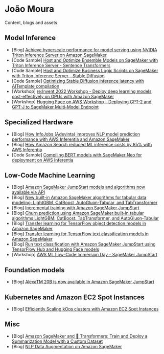 
# João Moura
Content, blogs and assets

## Model Inference
* [Blog] [Achieve hyperscale performance for model serving using NVIDIA Triton Inference Server on Amazon SageMaker](https://aws.amazon.com/blogs/machine-learning/achieve-hyperscale-performance-for-model-serving-using-nvidia-triton-inference-server-on-amazon-sagemaker/)
* [Code Sample] [Host and Optimize Ensemble Models on SageMaker with Triton Inference Server - Sentence Transformers](https://github.com/aws/amazon-sagemaker-examples/tree/main/sagemaker-triton/business_logic_scripting/stable_diffusion)
* [Code Sample] [Host and Optimize Business Logic Scripts on SageMaker with Triton Inference Server - Stable Diffusion](https://github.com/aws/amazon-sagemaker-examples/tree/main/sagemaker-triton/business_logic_scripting/stable_diffusion)
* [Code Sample] [Optimizing Stable Diffusion inference latency with AITemplate compilation](https://github.com/joaopcm1996/stable-diffusion-aitemplate-sm)
* [Workshop] [re:Invent 2022 Workshop - Deploy deep learning models cost-effectively on GPUs with Amazon SageMaker](https://catalog.us-east-1.prod.workshops.aws/workshops/9d595a87-10ca-446a-bed7-f06ad8e0e463/en-US)
* [Workshop] [Hugging Face on AWS Workshop - Deploying GPT-2 and GPT-J to SageMaker Multi-Model Endpoint](https://github.com/aws-samples/hugging-face-workshop/blob/main/endpoint/deploy_gpt2_gptj_mme.ipynb)

## Specialized Hardware
* [Blog] [How InfoJobs (Adevinta) improves NLP model prediction performance with AWS Inferentia and Amazon SageMaker](https://aws.amazon.com/blogs/machine-learning/how-infojobs-adevinta-improves-nlp-model-prediction-performance-with-aws-inferentia-and-amazon-sagemaker/)
* [Blog] [How Amazon Search reduced ML inference costs by 85% with AWS Inferentia](https://aws.amazon.com/blogs/machine-learning/how-amazon-search-reduced-ml-inference-costs-by-85-with-aws-inferentia/)
* [Code Sample] [Compiling BERT models with SageMaker Neo for deployment on AWS Inferentia](https://github.com/aws/amazon-sagemaker-examples/blob/main/sagemaker_neo_compilation_jobs/deploy_huggingface_model_on_Inf1_instance/inf1_bert_compile_and_deploy.ipynb)

## Low-Code Machine Learning
* [Blog] [Amazon SageMaker JumpStart models and algorithms now available via API](https://aws.amazon.com/blogs/machine-learning/amazon-sagemaker-jumpstart-models-and-algorithms-now-available-via-api/)
* [Blog] [New built-in Amazon SageMaker algorithms for tabular data modeling: LightGBM, CatBoost, AutoGluon-Tabular, and TabTransformer](https://aws.amazon.com/blogs/machine-learning/new-built-in-amazon-sagemaker-algorithms-for-tabular-data-modeling-lightgbm-catboost-autogluon-tabular-and-tabtransformer/)
* [Blog] [Incremental training with Amazon SageMaker JumpStart
](https://aws.amazon.com/blogs/machine-learning/incremental-training-with-amazon-sagemaker-jumpstart/)
* [Blog] [Churn prediction using Amazon SageMaker built-in tabular algorithms LightGBM, CatBoost, TabTransformer, and AutoGluon-Tabular](https://aws.amazon.com/blogs/machine-learning/churn-prediction-using-amazon-sagemaker-built-in-tabular-algorithms-lightgbm-catboost-tabtransformer-and-autogluon-tabular/)
* [Blog] [Transfer learning for TensorFlow object detection models in Amazon SageMaker](https://aws.amazon.com/blogs/machine-learning/transfer-learning-for-tensorflow-object-detection-models-in-amazon-sagemaker/)
* [Blog] [Transfer learning for TensorFlow text classification models in Amazon SageMaker](https://aws.amazon.com/blogs/machine-learning/transfer-learning-for-tensorflow-text-classification-models-in-amazon-sagemaker/)
* [Blog] [Run text classification with Amazon SageMaker JumpStart using TensorFlow Hub and Hugging Face models](https://aws.amazon.com/blogs/machine-learning/run-text-classification-with-amazon-sagemaker-jumpstart-using-tensorflow-hub-and-huggingface-models/)
* [Workshop] [AWS ML Low-Code Immersion Day - SageMaker JumpStart](https://catalog.us-east-1.prod.workshops.aws/workshops/f560a788-af64-4e5a-a02c-a6c88516ab02/en-US/horizontallab/jumpstart)

## Foundation models
* [Blog] [AlexaTM 20B is now available in Amazon SageMaker JumpStart](https://aws.amazon.com/blogs/machine-learning/alexatm-20b-is-now-available-in-amazon-sagemaker-jumpstart/)

## Kubernetes and Amazon EC2 Spot Instances
* [Blog] [Efficiently Scaling kOps clusters with Amazon EC2 Spot Instances](https://aws.amazon.com/blogs/compute/efficiently-scaling-kops-clusters-with-amazon-ec2-spot-instances/)

## Misc
* [Blog] [Amazon SageMaker and 🤗 Transformers: Train and Deploy a Summarization Model with a Custom Dataset](https://towardsdatascience.com/amazon-sagemaker-and-transformers-train-and-deploy-a-summarization-model-with-a-custom-dataset-5efc589fedad)
* [Blog] [NLP Data Augmentation on Amazon SageMaker](https://towardsdatascience.com/nlp-data-augmentation-on-amazon-sagemaker-4d5b77b5512f)


